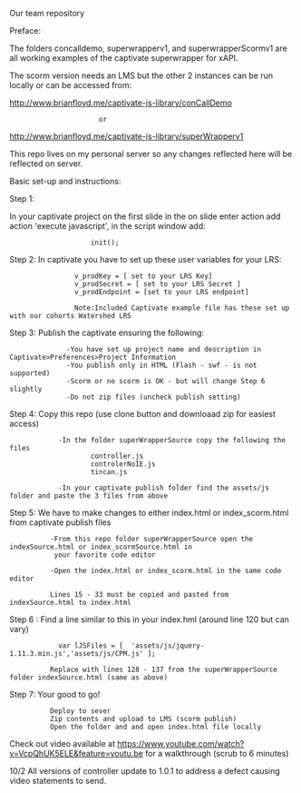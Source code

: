 Our team repository


Preface:

The folders concalldemo, superwrapperv1, and superwrapperScormv1 are all working examples of the captivate superwrapper for xAPI.  

The scorm version needs an LMS but the other 2 instances can be run locally or can be accessed from:

http://www.brianfloyd.me/captivate-js-library/conCallDemo

                          or

http://www.brianfloyd.me/captivate-js-library/superWrapperv1

This repo lives on my personal server so any changes reflected here will be reflected on server.


Basic set-up and instructions:

Step 1:  

In your captivate project on the first slide in the on slide enter action add action 'execute javascript', in the 
script window add:

                        init();
                        
                        
                        
Step 2: In captivate you have to set up these user variables for your LRS:

                    v_prodKey = [ set to your LRS Key]
                    v_prodSecret = [ set to your LRS Secret ]
                    v_prodEndpoint = [set to your LRS endpoint]
                    
                    Note:Included Captivate example file has these set up with our cohorts Watershed LRS
                    
 Step 3: Publish the captivate ensuring the following:
 
                  -You have set up project name and description in Captivate>Preferences>Project Information
                  -You publish only in HTML (Flash - swf - is not supported)
                  -Scorm or no scorm is OK - but will change Step 6 slightly
                  -Do not zip files (uncheck publish setting)
                  
                  
Step 4: Copy this repo (use clone button and downloaad zip for easiest access)

                -In the folder superWrapperSource copy the following the files
                        controller.js
                        controlerNoIE.js
                        tincan.js
                        
                -In your captivate publish folder find the assets/js folder and paste the 3 files from above
                
Step 5: We have to make changes to either index.html or index_scorm.html from captivate publish files

              -From this repo folder superWrapperSource open the indexSource.html or index_scormSource.html in 
               your favorite code editor
               
              -Open the index.html or index_scorm.html in the same code editor
              
              Lines 15 - 33 must be copied and pasted from indexSource.html to index.html
              
Step 6 : Find a line similar to this in your index.hml (around line 120 but can vary) 
  
            	var lJSFiles = [  'assets/js/jquery-1.11.3.min.js','assets/js/CPM.js' ];
              
              Replace with lines 128 - 137 from the superWrapperSource folder indexSource.html (same as above)

Step 7:  Your good to go!
            
              Deploy to sever
              Zip contents and upload to LMS (scorm publish)
              Open the folder and and open index.html file locally 
              
Check out video available at https://www.youtube.com/watch?v=VcpQhUK5ELE&feature=youtu.be for a walkthrough (scrub to 6 minutes)

                
 10/2 All versions of controller update to 1.0.1 to address a defect causing video statements to send.            








